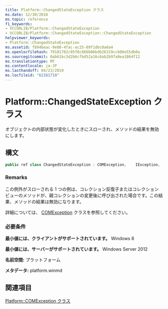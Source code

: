 ```yaml
---
title: Platform::ChangedStateException クラス
ms.date: 12/30/2016
ms.topic: reference
f1_keywords:
- VCCORLIB/Platform::ChangedStateException
- VCCORLIB/Platform::ChangedStateException::ChangedStateException
helpviewer_keywords:
- Platform::ChangedStateException
ms.assetid: f894beac-9e80-4fac-ac25-89f1dbc0a6a4
ms.openlocfilehash: 79181702c95f8c666b06bdb26319ccb06e55db0a
ms.sourcegitcommit: 0ab61bc3d2b6cfbd52a16c6ab2b97a8ea1864f12
ms.translationtype: MT
ms.contentlocale: ja-JP
ms.lasthandoff: 04/23/2019
ms.locfileid: "62161719"
---
```

# <a name="platformchangedstateexception-class"></a>Platform::ChangedStateException クラス

オブジェクトの内部状態が変化したときにスローされ、メソッドの結果を無効にします。

## <a name="syntax"></a>構文

```cpp
public ref class ChangedStateException : COMException,    IException,    IPrintable,    IEquatable
```

### <a name="remarks"></a>Remarks

この例外がスローされる 1 つの例は、コレクション反復子またはコレクション ビューのメソッドが、親コレクションの変更後に呼び出された場合です。この結果、メソッドの結果は無効になります。

詳細については、 [COMException](../cppcx/platform-comexception-class.md) クラスを参照してください。

### <a name="requirements"></a>必要条件

**最小値には、クライアントがサポートされています。** Windows 8

**最小値には、サーバーがサポートされています。** Windows Server 2012

**名前空間:** プラットフォーム

**メタデータ:** platform.winmd

## <a name="see-also"></a>関連項目

[Platform::COMException クラス](../cppcx/platform-comexception-class.md)
